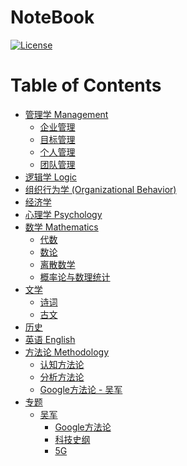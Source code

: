 # NoteBook

[![License](https://img.shields.io/badge/license-Apache%202-4EB1BA.svg)](https://www.apache.org/licenses/LICENSE-2.0.html)

Table of Contents
=================

   * [<a href="MGT/README.md">管理学 Management</a>](#管理学-management)
      * [企业管理](#企业管理)
      * [目标管理](#目标管理)
      * [个人管理](#个人管理)
      * [团队管理](#团队管理)
   * [<a href="Logic/README.md">逻辑学 Logic</a>](#逻辑学-logic)
   * [<a href="Org-Behavior/README.md">组织行为学 (Organizational Behavior)</a>](#组织行为学-organizational-behavior)
   * [<a href="Economics/README.md">经济学</a>](#经济学)
   * [<a href="Psychology/README.md">心理学 Psychology</a>](#心理学-psychology)
   * [<a href="Mathematics/README.md">数学 Mathematics</a>](#数学-mathematics)
      * [<a href="Mathematics/Algebra/README.md">代数</a>](#代数)
      * [<a href="Mathematics/NumberTheory/README.md">数论</a>](#数论)
      * [<a href="Mathematics/Discrete/README.md">离散数学</a>](#离散数学)
      * [<a href="Mathematics/Probability-and-Statistics/README.md">概率论与数理统计</a>](#概率论与数理统计)
   * [文学](#文学)
      * [<a href="Literature/Poem.md">诗词</a>](#诗词)
      * [<a href="Literature/AncientProse.md">古文</a>](#古文)
   * [<a href="History/README.md">历史</a>](#历史)
   * [<a href="English/README.md">英语 English</a>](#英语-english)
   * [方法论 Methodology](#方法论-methodology)
      * [<a href="methodology/cognitive/README.md">认知方法论</a>](#认知方法论)
      * [<a href="methodology/analytical/README.md">分析方法论</a>](#分析方法论)
      * [<a href="SpecialTopics/WuJun/google/README.md">Google方法论 - 吴军</a>](#google方法论---吴军)
   * [专题](#专题)
      * [吴军](#吴军)
         * [<a href="SpecialTopics/WuJun/google/README.md">Google方法论</a>](#google方法论)
         * [<a href="">科技史纲</a>](#科技史纲)
         * [<a href="SpecialTopics/WuJun/5G/README.md">5G</a>](#5g)